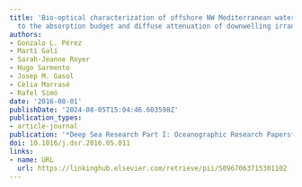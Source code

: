 ```yaml
---
title: 'Bio-optical characterization of offshore NW Mediterranean waters: CDOM contribution
  to the absorption budget and diffuse attenuation of downwelling irradiance'
authors:
- Gonzalo L. Pérez
- Martí Galí
- Sarah-Jeanne Royer
- Hugo Sarmento
- Josep M. Gasol
- Cèlia Marrasé
- Rafel Simó
date: '2016-08-01'
publishDate: '2024-08-05T15:04:46.603598Z'
publication_types:
- article-journal
publication: '*Deep Sea Research Part I: Oceanographic Research Papers*'
doi: 10.1016/j.dsr.2016.05.011
links:
- name: URL
  url: https://linkinghub.elsevier.com/retrieve/pii/S0967063715301102
---
```

